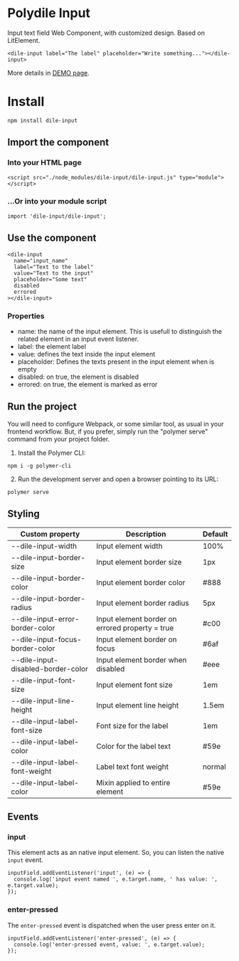 # Polydile Input

Input text field Web Component, with customized design. Based on LitElement.

```
<dile-input label="The label" placeholder="Write something..."></dile-input>
```

More details in [DEMO page](https://dile-input.polydile.com).

# Install

```
npm install dile-input
```

## Import the component

### Into your HTML page

```
<script src="./node_modules/dile-input/dile-input.js" type="module"></script>

```

### ...Or into your module script

```
import 'dile-input/dile-input';
```

## Use the component

```
<dile-input
  name="input_name"
  label="Text to the label"
  value="Text to the input"
  placeholder="Some text"
  disabled
  errored
></dile-input>
```

### Properties

- name: the name of the input element. This is usefull to distinguish the related element in an input event listener.
- label: the element label
- value: defines the text inside the input element
- placeholder: Defines the texts present in the input element when is empty
- disabled: on true, the element is disabled
- errored: on true, the element is marked as error

## Run the project

You will need to configure Webpack, or some similar tool, as usual in your frontend workflow. But, if you prefer, simply run the "polymer serve" command from your project folder.

1. Install the Polymer CLI:

```npm i -g polymer-cli```

2. Run the development server and open a browser pointing to its URL:

```polymer serve```

## Styling

Custom property | Description | Default
----------------|-------------|---------
--dile-input-width | Input element width | 100%
--dile-input-border-size | Input element border size | 1px
--dile-input-border-color | Input element border color | #888
--dile-input-border-radius | Input element border radius | 5px
--dile-input-error-border-color | Input element border on errored property = true | #c00
--dile-input-focus-border-color | Input element border on focus | #6af
--dile-input-disabled-border-color | Input element border when disabled | #eee
--dile-input-font-size | Input element font size | 1em
--dile-input-line-height | Input element line height | 1.5em
--dile-input-label-font-size | Font size for the label | 1em
--dile-input-label-color | Color for the label text | #59e
--dile-input-label-font-weight | Label text font weight | normal
--dile-input-label-color | Mixin applied to entire element | #59e

## Events

### input

This element acts as an native input element. So, you can listen the native `input` event.

```
inputField.addEventListener('input', (e) => {
  console.log('input event named ', e.target.name, ' has value: ', e.target.value);
});
```

### enter-pressed

The `enter-pressed` event is dispatched when the user press enter on it.

```
inputField.addEventListener('enter-pressed', (e) => {
  console.log('enter-pressed event, value: ', e.target.value);
});
```
